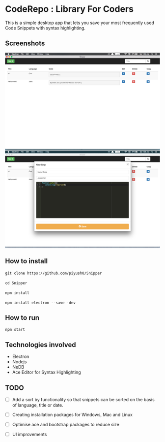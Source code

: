 # CodeRepo : Library For Coders

This is a simple desktop app that lets you save your most frequently used Code Snippets with syntax highlighting.

## Screenshots
![](./screenshots/Screen%20Shot%202017-06-03%20at%201.04.41%20AM.png)
![](./screenshots/Screen%20Shot%202017-06-03%20at%201.05.06%20AM.png)


## How to install
```
git clone https://github.com/piyush0/Snipper

cd Snipper

npm install

npm install electron --save -dev
```
## How to run

```
npm start
```
## Technologies involved

+ Electron
+ Nodejs
+ NeDB
+ Ace Editor for Syntax Highlighting 

## TODO

- [ ] Add a sort by functionality so that snippets can be sorted on the basis of language, title or date.

- [ ] Creating installation packages for Windows, Mac and Linux

- [ ] Optimise ace and bootstrap packages to reduce size

- [ ] UI improvements
